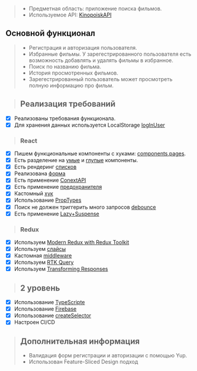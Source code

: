 
> - Предметная область: приложение поиска фильмов.
> - Используемое API: [KinopoiskAPI](https://kinopoiskapiunofficial.tech/documentation/api/)
>
>
## Основной функционал
>
> - Регистрация и авторизация пользователя.
> - Избранные фильмы. У зарегестрированного пользователя есть возможность добавлять и удалять фильмы в избранное.
> - Поиск по названию фильма.
> - История просмотренных фильмов.
> - Зарегестрированный пользователь может просмотреть полную информацию про фильм.

>
> ## Реализация требований
>
- [x] Реализованы требования функционала.
- [x] Для хранения данных используется LocalStorage [logInUser]()
>
> ### React
>
- [x] Пишем функциональные компоненты с хуками: [components](),[pages]().
- [x] Есть разделение на [умые](https://github.com/hataevicha5922/intensive-project/tree/main/src/components/FilmSearchResults) и [глупые](https://github.com/hataevicha5922/intensive-project/tree/main/src/components/Poster) компоненты.
- [x] Есть рендеринг [списков]()
- [x] Реализована [форма]()
- [x] Есть применение [ConextAPI]()
- [x] Есть применение [предохранителя]()
- [x] Кастомный [хук]()
- [x] Использование [PropTypes]()
- [x] Поиск не должен триггерить много запросов [debounce]()
- [x] Есть применение [Lazy+Suspense]()
>
> ### Redux
>
- [x] Используем [Modern Redux with Redux Toolkit]()
- [x] Используем [слайсы]()
- [x] Кастомная [middleware]()
- [x] Используем [RTK Query]()
- [x] Используем [Transforming Responses]()
>
> ## 2 уровень
>
- [x] Использование [TypeScripte]()
- [x] Использование [Firebase]()
- [x] Использование [createSelector]()
- [x] Настроен CI/CD
> ## Дополнительная информация
 >- Валидация форм регистрации и авторизации с помощью Yup.
 >- Использован Feature-Sliced Design подход
>
> 
>

